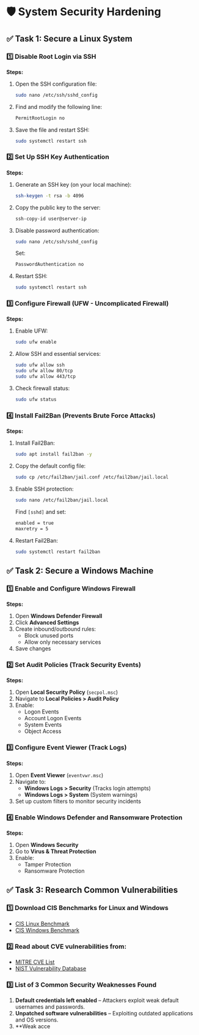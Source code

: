 # 🛡️ System Security Hardening

## ✅ Task 1: Secure a Linux System

### 1️⃣ Disable Root Login via SSH
**Steps:**
1. Open the SSH configuration file:
   ```bash
   sudo nano /etc/ssh/sshd_config
   ```
2. Find and modify the following line:
   ```bash
   PermitRootLogin no
   ```
3. Save the file and restart SSH:
   ```bash
   sudo systemctl restart ssh
   ```

### 2️⃣ Set Up SSH Key Authentication
**Steps:**
1. Generate an SSH key (on your local machine):
   ```bash
   ssh-keygen -t rsa -b 4096
   ```
2. Copy the public key to the server:
   ```bash
   ssh-copy-id user@server-ip
   ```
3. Disable password authentication:
   ```bash
   sudo nano /etc/ssh/sshd_config
   ```
   Set:
   ```bash
   PasswordAuthentication no
   ```
4. Restart SSH:
   ```bash
   sudo systemctl restart ssh
   ```

### 3️⃣ Configure Firewall (UFW - Uncomplicated Firewall)
**Steps:**
1. Enable UFW:
   ```bash
   sudo ufw enable
   ```
2. Allow SSH and essential services:
   ```bash
   sudo ufw allow ssh
   sudo ufw allow 80/tcp
   sudo ufw allow 443/tcp
   ```
3. Check firewall status:
   ```bash
   sudo ufw status
   ```

### 4️⃣ Install Fail2Ban (Prevents Brute Force Attacks)
**Steps:**
1. Install Fail2Ban:
   ```bash
   sudo apt install fail2ban -y
   ```
2. Copy the default config file:
   ```bash
   sudo cp /etc/fail2ban/jail.conf /etc/fail2ban/jail.local
   ```
3. Enable SSH protection:
   ```bash
   sudo nano /etc/fail2ban/jail.local
   ```
   Find `[sshd]` and set:
   ```bash
   enabled = true
   maxretry = 5
   ```
4. Restart Fail2Ban:
   ```bash
   sudo systemctl restart fail2ban
   ```

## ✅ Task 2: Secure a Windows Machine

### 1️⃣ Enable and Configure Windows Firewall
**Steps:**
1. Open **Windows Defender Firewall**
2. Click **Advanced Settings**
3. Create inbound/outbound rules:
   - Block unused ports
   - Allow only necessary services
4. Save changes

### 2️⃣ Set Audit Policies (Track Security Events)
**Steps:**
1. Open **Local Security Policy** (`secpol.msc`)
2. Navigate to **Local Policies > Audit Policy**
3. Enable:
   - Logon Events
   - Account Logon Events
   - System Events
   - Object Access

### 3️⃣ Configure Event Viewer (Track Logs)
**Steps:**
1. Open **Event Viewer** (`eventvwr.msc`)
2. Navigate to:
   - **Windows Logs > Security** (Tracks login attempts)
   - **Windows Logs > System** (System warnings)
3. Set up custom filters to monitor security incidents

### 4️⃣ Enable Windows Defender and Ransomware Protection
**Steps:**
1. Open **Windows Security**
2. Go to **Virus & Threat Protection**
3. Enable:
   - Tamper Protection
   - Ransomware Protection

## ✅ Task 3: Research Common Vulnerabilities

### 1️⃣ Download CIS Benchmarks for Linux and Windows
- [CIS Linux Benchmark](https://www.cisecurity.org/benchmark/linux/)
- [CIS Windows Benchmark](https://www.cisecurity.org/benchmark/windows/)

### 2️⃣ Read about CVE vulnerabilities from:
- [MITRE CVE List](https://cve.mitre.org/)
- [NIST Vulnerability Database](https://nvd.nist.gov/)

### 3️⃣ List of 3 Common Security Weaknesses Found
1. **Default credentials left enabled** – Attackers exploit weak default usernames and passwords.
2. **Unpatched software vulnerabilities** – Exploiting outdated applications and OS versions.
3. **Weak acce
